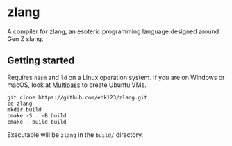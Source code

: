 # zlang
A compiler for zlang, an esoteric programming language designed around Gen Z slang.

## Getting started
Requires `nasm` and `ld` on a Linux operation system. If you are on Windows or macOS, look at [Multipass](https://ubuntu.com/blog/how-to-create-a-vscode-linux-remote-environment) to create Ubuntu VMs.
```
git clone https://github.com/ehk123/zlang.git
cd zlang
mkdir build
cmake -S . -B build
cmake --build build
```
Executable will be `zlang` in the `build/` directory.
